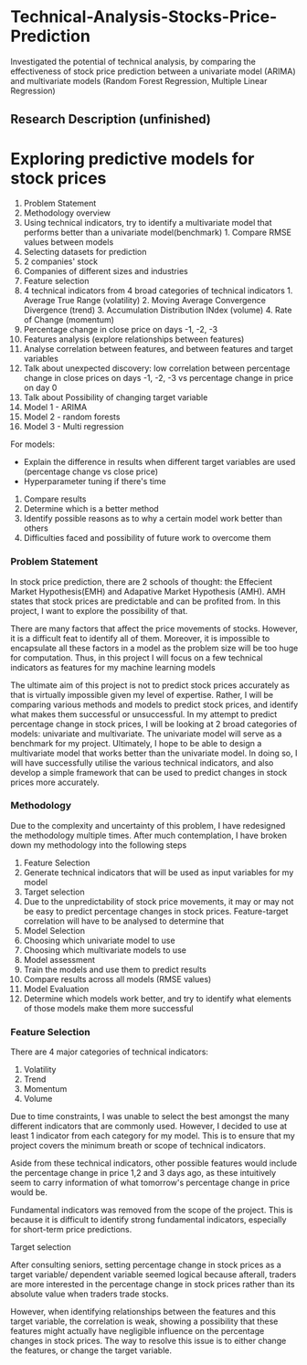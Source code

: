 # Technical-Analysis-Stocks-Price-Prediction
Investigated the potential of technical analysis, by comparing the effectiveness of stock price prediction between a univariate model (ARIMA) and multivariate models (Random Forest Regression, Multiple Linear Regression)

## Research Description (unfinished)

# Exploring predictive models for stock prices



1. Problem Statement
2. Methodology overview
  1. Using technical indicators, try to identify a multivariate model that performs better than a univariate model(benchmark)
    1. Compare RMSE values between models
3. Selecting datasets for prediction
  1. 2 companies&#39; stock
  2. Companies of different sizes and industries
4. Feature selection
  1. 4 technical indicators from 4 broad categories of technical indicators
    1. Average True Range (volatility)
    2. Moving Average Convergence Divergence (trend)
    3. Accumulation Distribution INdex (volume)
    4. Rate of Change (momentum)
  2. Percentage change in close price on days -1, -2, -3
5. Features analysis (explore relationships between features)
  1. Analyse correlation between features, and between features and target variables
  2. Talk about unexpected discovery: low correlation between percentage change in close prices on days -1, -2, -3 vs percentage change in price on day 0
  3. Talk about Possibility of changing target variable
6. Model 1 - ARIMA
7. Model 2 - random forests
8. Model 3 - Multi regression

For models:

- Explain the difference in results when different target variables are used (percentage change vs close price)
- Hyperparameter tuning if there&#39;s time



1. Compare results
  1. Determine which is a better method
  2. Identify possible reasons as to why a certain model work better than others
2. Difficulties faced and possibility of future work to overcome them

### Problem Statement

In stock price prediction, there are 2 schools of thought: the Effecient Market Hypothesis(EMH) and Adapative Market Hypothesis (AMH). AMH states that stock prices are predictable and can be profited from. In this project, I want to explore the possibility of that.

There are many factors that affect the price movements of stocks. However, it is a difficult feat to identify all of them. Moreover, it is impossible to encapsulate all these factors in a model as the problem size will be too huge for computation. Thus, in this project I will focus on a few technical indicators as features for my machine learning models

The ultimate aim of this project is not to predict stock prices accurately as that is virtually impossible given my level of expertise. Rather, I will be comparing various methods and models to predict stock prices, and identify what makes them successful or unsuccessful. In my attempt to predict percentage change in stock prices, I will be looking at 2 broad categories of models: univariate and multivariate. The univariate model will serve as a benchmark for my project. Ultimately, I hope to be able to design a multivariate model that works better than the univariate model. In doing so, I will have successfully utilise the various technical indicators, and also develop a simple framework that can be used to predict changes in stock prices more accurately.

### Methodology

Due to the complexity and uncertainty of this problem, I have redesigned the methodology multiple times. After much contemplation, I have broken down my methodology into the following steps

1. Feature Selection
  1. Generate technical indicators that will be used as input variables for my model
2. Target selection
  1. Due to the unpredictability of stock price movements, it may or may not be easy to predict percentage changes in stock prices. Feature-target correlation will have to be analysed to determine that
3. Model Selection
  1. Choosing which univariate model to use
  2. Choosing which multivariate models to use
4. Model assessment
  1. Train the models and use them to predict results
  2. Compare results across all models (RMSE values)
5. Model Evaluation
  1. Determine which models work better, and try to identify what elements of those models make them more successful

### Feature Selection

There are 4 major categories of technical indicators:

1. Volatility
2. Trend
3. Momentum
4. Volume

Due to time constraints, I was unable to select the best amongst the many different indicators that are commonly used. However, I decided to use at least 1 indicator from each category for my model. This is to ensure that my project covers the minimum breath or scope of technical indicators.

Aside from these technical indicators, other possible features would include the percentage change in price 1,2 and 3 days ago, as these intuitively seem to carry information of what tomorrow&#39;s percentage change in price would be.

Fundamental indicators was removed from the scope of the project. This is because it is difficult to identify strong fundamental indicators, especially for short-term price predictions.

Target selection

After consulting seniors, setting percentage change in stock prices as a target variable/ dependent variable seemed logical because afterall, traders are more interested in the percentage change in stock prices rather than its absolute value when traders trade stocks.

However, when identifying relationships between the features and this target variable, the correlation is weak, showing a possibility that these features might actually have negligible influence on the percentage changes in stock prices. The way to resolve this issue is to either change the features, or change the target variable.
